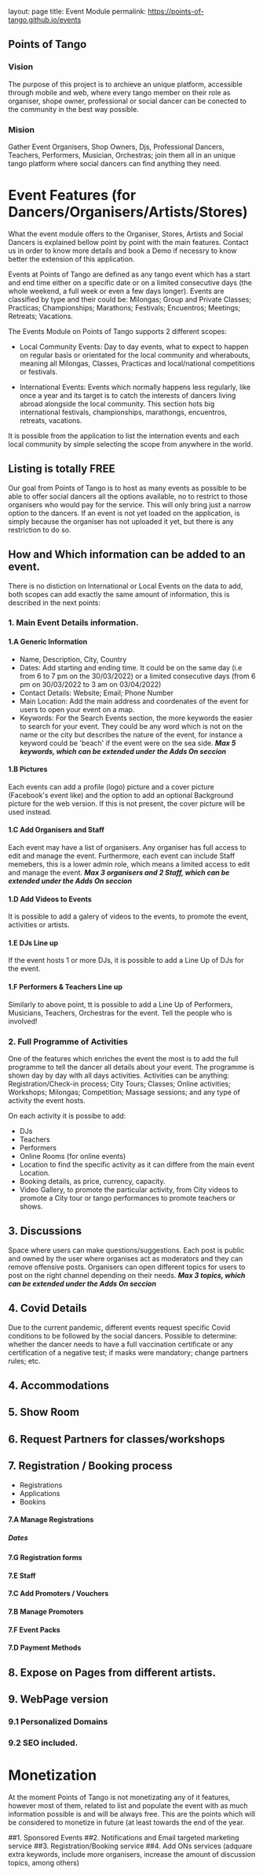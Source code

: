 layout: page
title: Event Module
permalink: https://points-of-tango.github.io/events

## Points of Tango
### Vision
The purpose of this project is to archieve an unique platform, accessible through mobile and web, where every tango member on their role as organiser, shope owner, professional or social dancer can be conected to the community in the best way possible.
### Mision
Gather Event Organisers, Shop Owners, Djs, Professional Dancers, Teachers, Performers, Musician, Orchestras; join them all in an unique tango platform where social dancers can find anything they need. 


# Event Features (for Dancers/Organisers/Artists/Stores)

What the event module offers to the Organiser, Stores, Artists and Social Dancers is explained bellow point by point with the main features. Contact us in order to know more details and book a Demo if necessry to know better the extension of this application.

Events at Points of Tango are defined as any tango event which has a start and end time either on a specific date or on a limited consecutive days (the whole weekend, a full week or even a few days longer). Events are classified by type and their could be: Milongas; Group and Private Classes; Practicas; Championships; Marathons; Festivals; Encuentros; Meetings; Retreats; Vacations.

The Events Module on Points of Tango supports 2 different scopes:

- Local Community Events: Day to day events, what to expect to happen on regular basis or orientated for the local community and wherabouts, meaning all Milongas, Classes, Practicas and local/national competitions or festivals. 

- International Events: Events which normally happens less regularly, like once a year and its target is to catch the interests of dancers living abroad alongside the local community. This section hots big international festivals, championships, marathongs, encuentros, retreats, vacations.

It is possible from the application to list the internation events and each local community by simple selecting the scope from anywhere in the world.

## Listing is totally FREE
Our goal from Points of Tango is to host as many events as possible to be able to offer social dancers all the options available, no to restrict to those organisers who would pay for the service. This will only bring just a narrow option to the dancers.
If an event is not yet loaded on the application, is simply because the organiser has not uploaded it yet, but there is any restriction to do so.

## How and Which information can be added to an event.

There is no distiction on International or Local Events on the data to add, both scopes can add exactly the same amount of information, this is described in the next points:

### 1. Main Event Details information.

#### 1.A Generic Information
- Name, Description, City, Country
- Dates: Add starting and ending time. It could be on the same day (i.e from 6 to 7 pm on the 30/03/2022) or a limited consecutive days (from 6 pm on 30/03/2022 to 3 am on 03/04/2022)
- Contact Details: Website; Email; Phone Number
- Main Location: Add the main address and coordenates of the event for users to open your event on a map.
- Keywords: For the Search Events section, the more keywords the easier to search for your event. They could be any word which is not on the name or the city but describes the nature of the event, for instance a keyword could be 'beach' if the event were on the sea side. ***Max 5 keywords, which can be extended under the Adds On seccion***  

#### 1.B Pictures

Each events can add a profile (logo) picture and a cover picture (Facebook's event like) and the option to add an optional Background picture for the web version. If this is not present, the cover picture will be used instead.

#### 1.C Add Organisers and Staff

Each event may have a list of organisers. Any organiser has full access to edit and manage the event. Furthermore, each event can include Staff memebers, this is a lower admin role, which means a limited access to edit and manage the event. ***Max 3 organisers and 2 Staff, which can be extended under the Adds On seccion*** 

#### 1.D Add Videos to Events

It is possible to add a galery of videos to the events, to promote the event, activities or artists.

#### 1.E DJs Line up

If the event hosts 1 or more DJs, it is possible to add a Line Up of DJs for the event.

#### 1.F Performers & Teachers Line up

Similarly to above point, tt is possible to add a Line Up of Performers, Musicians, Teachers, Orchestras for the event. Tell the people who is involved!

### 2. Full Programme of Activities

One of the features which enriches the event the most is to add the full programme to tell the dancer all details about your event. The programme is shown day by day with all days activities. Activities can be anything: Registration/Check-in process; City Tours; Classes; Online activities; Workshops; Milongas; Competition; Massage sessions; and any type of activity the event hosts.

On each activity it is possibe to add:
 - DJs
 - Teachers
 - Performers
 - Online Rooms (for online events)
 - Location to find the specific activity as it can differe from the main event Location.
 - Booking details, as price, currency, capacity.
 - Video Gallery, to promote the particular activity, from City videos to promote a City tour or tango performances to promote teachers or shows.

## 3. Discussions

Space where users can make questions/suggestions. Each post is public and owned by the user where organises act as moderators and they can remove offensive posts.
Organisers can open different topics for users to post on the right channel depending on their needs. ***Max 3 topics, which can be extended under the Adds On seccion***

## 4. Covid Details

Due to the current pandemic, different events request specific Covid conditions to be followed by the social dancers. Possible to determine: whether the dancer needs to have a full vaccination certificate or any certification of a negative test; if masks were mandatory; change partners rules; etc.

## 4. Accommodations

## 5. Show Room

## 6. Request Partners for classes/workshops

## 7. Registration / Booking process

- Registrations
- Applications
- Bookins

#### 7.A Manage Registrations

##### Dates 

#### 7.G Registration forms

#### 7.E Staff

#### 7.C Add Promoters / Vouchers

#### 7.B Manage Promoters

#### 7.F Event Packs

#### 7.D Payment Methods

## 8. Expose on Pages from different artists.

## 9. WebPage version

### 9.1 Personalized Domains

### 9.2 SEO included.


# Monetization

At the moment Points of Tango is not monetizating any of it features, however most of them, related to list and populate the event with as much information possible is and will be always free.
This are the points which will be considered to monetize in future (at least towards the end of the year.

##1. Sponsored Events
##2. Notifications and Email targeted marketing service
##3. Registration/Booking service
##4. Add ONs services
 (adquare extra keywords, include more organisers, increase the amount of discussion topics, among others)
